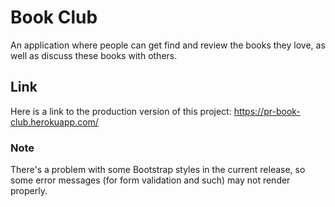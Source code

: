 # Book Club
An application where people can get find and review the books they love, as well as discuss these books with others.

## Link
Here is a link to the production version of this project: https://pr-book-club.herokuapp.com/

### Note
There's a problem with some Bootstrap styles in the current release, so some error messages (for form validation and such) may not render properly.
